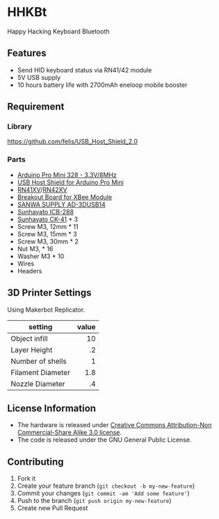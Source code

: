# HHKBt

Happy Hacking Keyboard Bluetooth

## Features

* Send HID keyboard status via RN41/42 module
* 5V USB supply
* 10 hours battery life with 2700mAh eneloop mobile booster

## Requirement

### Library

https://github.com/felis/USB_Host_Shield_2.0

### Parts

* [Arduino Pro Mini 328 - 3.3V/8MHz](https://www.sparkfun.com/products/11114)
* [USB Host Shield for Arduino Pro Mini](http://www.circuitsathome.com/products-page/arduino-shields/usb-host-shield-for-arduino-pro-mini)
* [RN41XV](http://www.microchip.com/wwwproducts/Devices.aspx?dDocName=en560175)/[RN42XV](http://www.microchip.com/wwwproducts/Devices.aspx?dDocName=en560176)
* [Breakout Board for XBee Module](https://www.sparkfun.com/products/8276)
* [SANWA SUPPLY AD-3DUSB14](http://www.sanwa.co.jp/product/syohin.asp?code=AD-3DUSB14)
* [Sunhayato ICB-288](http://www.sunhayato.co.jp/products/details.php?id=07001&u=170)
* [Sunhayato CK-41](http://www.sunhayato.co.jp/products/details.php?u=1501&id=07013) * 3
* Screw M3, 12mm * 11
* Screw M3, 15mm * 3
* Screw M3, 30mm * 2
* Nut M3, * 16
* Washer M3 * 10
* Wires
* Headers

## 3D Printer Settings

Using Makerbot Replicator.

| setting           | value |
| ----------------- | ----: |
| Object infill     |    10 |
| Layer Height      |    .2 |
| Number of shells  |     1 |
| Filament Diameter |   1.8 |
| Nozzle Diameter   |    .4 |

## License Information

* The hardware is released under [Creative Commons Attribution-Non Commercial-Share Alike 3.0 license](http://creativecommons.org/licenses/by-nc-sa/3.0/).
* The code is released under the GNU General Public License.

## Contributing

1. Fork it
2. Create your feature branch (`git checkout -b my-new-feature`)
3. Commit your changes (`git commit -am 'Add some feature'`)
4. Push to the branch (`git push origin my-new-feature`)
5. Create new Pull Request
